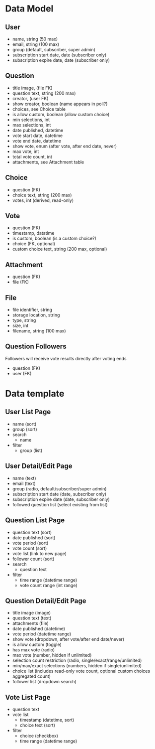# Data Model

## User

- name, string (50 max)
- email, string (100 max)
- group (default, subscriber, super admin)
- subscription start date, date (subscriber only)
- subscription expire date, date (subscriber only)

## Question

- title image, (file FK)
- question text, string (200 max)
- creator, (user FK)
- show creator, boolean (name appears in poll?)
- choices, see Choice table
- is allow custom, boolean (allow custom choice)
- min selections, int
- max selections, int
- date published, datetime
- vote start date, datetime
- vote end date, datetime
- show vote, enum (after vote, after end date, never)
- max vote, int
- total vote count, int
- attachments, see Attachment table

## Choice

- question (FK)
- choice text, string (200 max)
- votes, int (derived, read-only)

## Vote

- question (FK)
- timestamp, datatime
- is custom, boolean (is a custom choice?)
- choice (FK, optional)
- custom choice text, string (200 max, optional)

## Attachment

- question (FK)
- file (FK)

## File

- file identifier, string
- storage location, string
- type, string
- size, int
- filename, string (100 max)

## Question Followers

Followers will receive vote results directly after voting ends
- question (FK)
- user (FK)


# Data template

## User List Page

- name (sort)
- group (sort)
- search
    - name
- filter
    - group (list)

## User Detail/Edit Page

- name (text)
- email (text)
- group (radio, default/subscriber/super admin)
- subscription start date (date, subscriber only)
- subscription expire date (date, subscriber only)
- followed question list (select existing from list)

## Question List Page

- question text (sort)
- date published (sort)
- vote period (sort)
- vote count (sort)
- vote list (link to new page)
- follower count (sort)
- search
    - question text
- filter
    - time range (datetime range)
    - vote count range (int range)

## Question Detail/Edit Page

- title image (image)
- question text (text)
- attachments (file)
- date published (datetime)
- vote period (datetime range)
- show vote (dropdown, after vote/after end date/never)
- is allow custom (toggle)
- has max vote (radio)
- max vote (number, hidden if unlimited)
- selection count restriction (radio, single/exact/range/unlimited)
- min/max/exact selections (numbers, hidden if single/unlimited)
- choice list (includes read-only vote count, optional custom choices aggregated count)
- follower list (dropdown search)

## Vote List Page

- question text
- vote list
    - timestamp (datetime, sort)
    - choice text (sort)
- filter 
    - choice (checkbox)
    - time range (datetime range)
